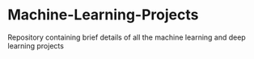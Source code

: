 # Machine-Learning-Projects
Repository containing brief details of all the machine learning and deep learning projects
